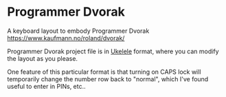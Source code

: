 Programmer Dvorak
=================

A keyboard layout to embody Programmer Dvorak <https://www.kaufmann.no/roland/dvorak/>

Programmer Dvorak project file is in [Ukelele](https://software.sil.org/ukelele/) format, where you can modify the layout as you please.

One feature of this particular format is that turning on CAPS lock will temporarily change the number row back to "normal", which I've found useful to enter in PINs, etc..